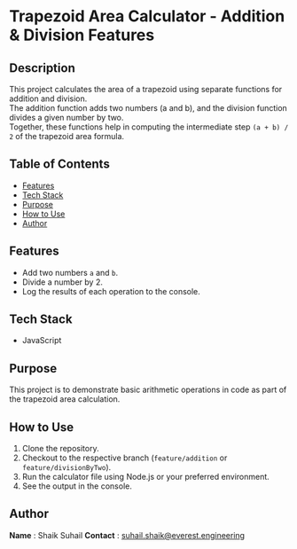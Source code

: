 # Trapezoid Area Calculator - Addition & Division Features

## Description
This project calculates the area of a trapezoid using separate functions for addition and division.  
The addition function adds two numbers (a and b), and the division function divides a given number by two.  
Together, these functions help in computing the intermediate step `(a + b) / 2` of the trapezoid area formula.

## Table of Contents
- [Features](#features)
- [Tech Stack](#tech-stack)
- [Purpose](#purpose)
- [How to Use](#how-to-use)
- [Author](#author)

## Features
- Add two numbers `a` and `b`.
- Divide a number by 2.
- Log the results of each operation to the console.

## Tech Stack
- JavaScript 

## Purpose
This project is to demonstrate basic arithmetic operations in code as part of the trapezoid area calculation.  

## How to Use
1. Clone the repository.
2. Checkout to the respective branch (`feature/addition` or `feature/divisionByTwo`).
3. Run the calculator file using Node.js or your preferred environment.
4. See the output in the console.

## Author
**Name** : Shaik Suhail
**Contact** : suhail.shaik@everest.engineering
